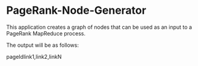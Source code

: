 # PageRank-Node-Generator
This application creates a graph of nodes that can be used as an input to a PageRank MapReduce process. 

The output will be as follows:

pageId<TAB>link1,link2,linkN
